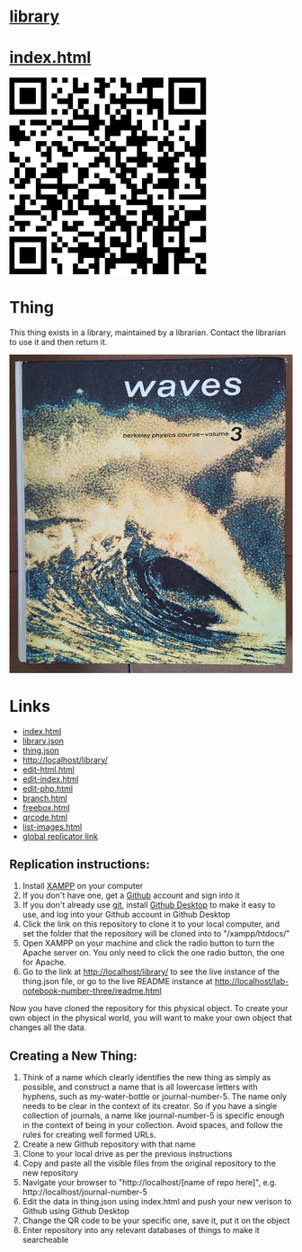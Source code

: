 # [library](https://github.com/lafelabs/library/)
# [index.html](index.html)

  ![qrcode](qrcode.png)
  
# Thing
    
This thing exists in a library, maintained by a librarian.  Contact the librarian to use it and then return it. 

  ![thing.png](thing.png)


# Links

   - [index.html](index.html)
   - [library.json](library.json)
   - [thing.json](thing.json)
   - [http://localhost/library/](http://localhost/library/)
   - [edit-html.html](edit-html.html)
   - [edit-index.html](edit-index.html)
   - [edit-php.html](edit-php.html)
   - [branch.html](branch.html)
   - [freebox.html](freebox.html)
   - [qrcode.html](qrcode.html)
   - [list-images.html](list-images.html)
   - [global replicator link](https://raw.githubusercontent.com/lafelabs/library/refs/heads/main/php/replicator.txt)
  

## Replication instructions:

1. Install [XAMPP](https://www.apachefriends.org/) on your computer
2. If you don't have one, get a [Github](github.com/) account and sign into it
3. If you don't already use [git](https://en.wikipedia.org/wiki/Git), install [Github Desktop](https://desktop.github.com/download/) to make it easy to use, and log into your Github account in Github Desktop
4. Click the link on this repository to clone it to your local computer, and set the folder that the repository will be cloned into to "/xampp/htdocs/"
5. Open XAMPP on your machine and click the radio button to turn the Apache server on. You only need to click the one radio button, the one for Apache.
6. Go to the link at [http://localhost/library/](http://localhost/library/) to see the live instance of the thing.json file, or go to the live README instance at [http://localhost/lab-notebook-number-three/readme.html](http://localhost/library/readme.html)


Now you have cloned the repository for this physical object. To create your own object in the physical world, you will want to make your own object that changes all the data. 

## Creating a New Thing:

1. Think of a name which clearly identifies the new thing as simply as possible, and construct a name that is all lowercase letters with hyphens, such as my-water-bottle or journal-number-5.  The name only needs to be clear in the context of its creator. So if you have a single collection of journals, a name like journal-number-5 is specific enough in the context of being in your collection. Avoid spaces, and follow the rules for creating well formed URLs.
2. Create a new Github repository with that name
3. Clone to your local drive as per the previous instructions
4. Copy and paste all the visible files from the original repository to the new repository
5. Navigate your browser to "http://localhost/[name of repo here]", e.g. http://localhost/journal-number-5
6. Edit the data in thing.json using index.html and push your new verison to Github using Github Desktop
7. Change the QR code to be your specific one, save it, put it on the object 
8. Enter repository into any relevant databases of things to make it searcheable
